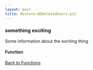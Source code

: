 ```yaml
---
layout: post
title: Restore-ADDeletedUsers.ps1
---
```


### something exciting

Some information about the exciting thing

#### Function

<script async src="https://gist-it.appspot.com/github.com/BanterBoy/scripts-blog/blob/master/PowerShell/functions/activeDirectory/Restore-ADDeletedUsers.ps1" crossorigin="anonymous"></script>

<a href="/menu/_pages/functions.html">Back to Functions</a>
